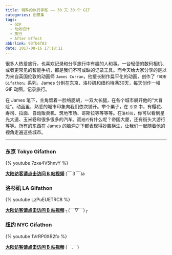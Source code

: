 ```yaml
---
title: 特殊的旅行手账 —— 30 天 30 个 GIF
categories: 创意集
tags:
  - GIF
  - 动效设计
  - 旅行
  - After Effect
abbrlink: 93fb6f83
date: 2017-08-16 17:18:11
---
```


很多人热爱旅行，也喜欢记录和分享旅行中有趣的人和事。一台轻便的数码相机、或者更常见的智能手机，都是我们不可或缺的记录工具。而今天给大家分享的是以为来自英国伦敦的动画师 `James Curran`，他擅长制作扁平化的动画，创作了`「城市 Gifathon」`系列。James 分别在东京、洛杉矶和纽约待满30天，每天创作一幅 GIF 动图，记录旅行。

在 James 笔下，主角留着一脸络腮胡，一双大长腿，在各个城市展开他的“大冒险”。动画里，熟悉的城市印象向我们依次铺开。举个栗子，在 `东京` 中，有樱花、寿司、拉面、自动贩卖机、筑地市场、哥斯拉等等等等。在`洛杉矶`，你可以看到星光大道、玉米卷和很多很多的汽车。而`纽约`有什么呢？帝国大厦，还有街头大游行等等。所有的东西在 James 的脑洞之下都表现得妙趣横生，让我们一起随着他的视角走遍这些城市。

------

### 东京 Tokyo Gifathon

{% youtube 7zxe4V5hnvY %}

**[大陆访客请点击访问 B 站视频](https://www.bilibili.com/video/av10014656/index_3.html)** (￣３￣)a

<!--more-->

### 洛杉矶 LA Gifathon

{% youtube LzPuEUETRC8 %}

**[大陆访客请点击访问 B 站视频](https://www.bilibili.com/video/av10014656/index_2.html)** ╮(￣▽￣)╭

### 纽约 NYC Gifathon

{% youtube 1VrRP0XR2fo %}

**[大陆访客请点击访问 B 站视频](https://www.bilibili.com/video/av10014656/index_1.html)** (￣.￣)


